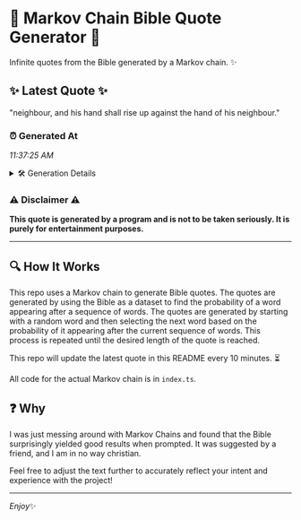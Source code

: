 # 📖 Markov Chain Bible Quote Generator 📖

Infinite quotes from the Bible generated by a Markov chain. ✨

## ✨ Latest Quote ✨
"neighbour, and his hand shall rise up against the hand of his neighbour."

### ⏰ Generated At
*11:37:25 AM*

<details>
    <summary>🛠️ Generation Details</summary>
    <p>
        <strong>🌱 Seed:</strong> neighbour,<br>
        <strong>🔄 Iterations:</strong> 12<br>
        <strong>📜 Context History:</strong><br>[ neighbour, ]: and<br>[ neighbour,, and ]: his<br>[ neighbour,, and, his ]: hand<br>[ neighbour,, and, his, hand ]: shall<br>[ neighbour,, and, his, hand, shall ]: rise<br>[ neighbour,, and, his, hand, shall, rise ]: up<br>[ and, his, hand, shall, rise, up ]: against<br>[ his, hand, shall, rise, up, against ]: the<br>[ hand, shall, rise, up, against, the ]: hand<br>[ shall, rise, up, against, the, hand ]: of<br>[ rise, up, against, the, hand, of ]: his<br>[ up, against, the, hand, of, his ]: neighbour.<br>
    </p>
</details>

### ⚠️ Disclaimer ⚠️
**This quote is generated by a program and is not to be taken seriously. It is purely for entertainment purposes.**

---

## 🔍 How It Works

This repo uses a Markov chain to generate Bible quotes. The quotes are generated by using the Bible as a dataset to find the probability of a word appearing after a sequence of words. The quotes are generated by starting with a random word and then selecting the next word based on the probability of it appearing after the current sequence of words. This process is repeated until the desired length of the quote is reached.

This repo will update the latest quote in this README every 10 minutes. ⏳

All code for the actual Markov chain is in `index.ts`.

## ❓ Why

I was just messing around with Markov Chains and found that the Bible surprisingly yielded good results when prompted. 
It was suggested by a friend, and I am in no way christian.

Feel free to adjust the text further to accurately reflect your intent and experience with the project!

---

*Enjoy*✨
